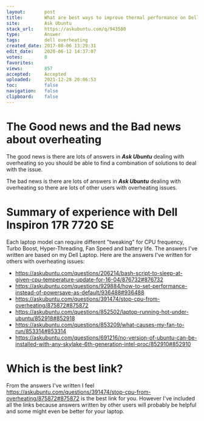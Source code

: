 ```yaml
---
layout:       post
title:        What are best ways to improve thermal performance on Dell Latitude E5570 running Ubuntu?
site:         Ask Ubuntu
stack_url:    https://askubuntu.com/q/943580
type:         Answer
tags:         dell overheating
created_date: 2017-08-06 13:29:31
edit_date:    2020-06-12 14:37:07
votes:        0
favorites:    
views:        857
accepted:     Accepted
uploaded:     2021-12-28 20:06:53
toc:          false
navigation:   false
clipboard:    false
---
```


# The Good news and the Bad news about overheating

The good news is there are lots of answers in ***Ask Ubuntu*** dealing with overheating so you should be able to find a combination of solutions to deal with the issue.

The bad news is there are lots of answers in ***Ask Ubuntu*** dealing with overheating so there are lots of other users with overheating issues.

# Summary of experience with Dell Inspiron 17R 7720 SE

Each laptop model can require different "tweaking" for CPU frequency, Turbo Boost, Hyper-Threading, Fan Speed and battery life. The answers I've written are based on my Dell Laptop. Here are the answers I've written for others with overheating issues:

- https://askubuntu.com/questions/206214/bash-script-to-sleep-at-given-cpu-temperature-update-for-16-04/876732#876732
- https://askubuntu.com/questions/929884/how-to-set-performance-instead-of-powersave-as-default/936488#936488
- https://askubuntu.com/questions/391474/stop-cpu-from-overheating/875872#875872
- https://askubuntu.com/questions/852502/laptop-running-hot-under-ubuntu/852918#852918
- https://askubuntu.com/questions/853209/what-causes-my-fan-to-run/853314#853314
- https://askubuntu.com/questions/691216/no-version-of-ubuntu-can-be-installed-with-any-skylake-6th-generation-intel-proc/852910#852910

# Which is the best link?

From the answers I've written I feel https://askubuntu.com/questions/391474/stop-cpu-from-overheating/875872#875872 is the best link for you. However I've included all the links because answers written by other users will probably be helpful and some might even be better for your laptop.

